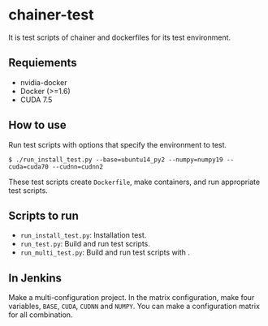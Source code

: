 # chainer-test

It is test scripts of chainer and dockerfiles for its test environment.


## Requiements

- nvidia-docker
- Docker (>=1.6)
- CUDA 7.5

## How to use

Run test scripts with options that specify the environment to test.

```
$ ./run_install_test.py --base=ubuntu14_py2 --numpy=numpy19 --cuda=cuda70 --cudnn=cudnn2
```

These test scripts create `Dockerfile`, make containers, and run appropriate test scripts.


## Scripts to run

- `run_install_test.py`: Installation test.
- `run_test.py`: Build and run test scripts.
- `run_multi_test.py`: Build and run test scripts with .


## In Jenkins

Make a multi-configuration project.
In the matrix configuration, make four variables, `BASE`, `CUDA`, `CUDNN` and `NUMPY`.
You can make a configuration matrix for all combination.
